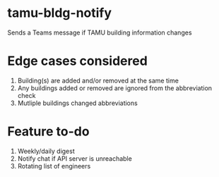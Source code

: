 # tamu-bldg-notify
Sends a Teams message if TAMU building information changes

# Edge cases considered
1) Building(s) are added and/or removed at the same time
2) Any buildings added or removed are ignored from the abbreviation check
3) Mutliple buildings changed abbreviations

# Feature to-do
1) Weekly/daily digest
2) Notify chat if API server is unreachable
3) Rotating list of engineers
